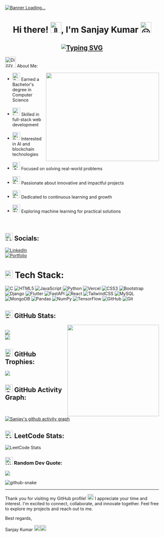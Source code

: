 <!-- Banner Section -->
<a href="#" target="_blank" rel="noreferrer">
    <img src="https://www.digitalsolutionservices.com/img/services/web%20development.gif" alt="Banner Loading...">
</a>

<h1 align="center">
    Hi there! <img src="https://fonts.gstatic.com/s/e/notoemoji/latest/1f44b/512.gif" alt="👋" width="35" height="35"/>,  I'm Sanjay Kumar <img src="https://fonts.gstatic.com/s/e/notoemoji/latest/1f603/512.gif" alt="😃" width="35" height="35"> 
</h1>

<h2 align="center"> <a href="#h1"> <img src="https://readme-typing-svg.demolab.com?font=Fira+Code&weight=500&duration=3000&pause=1000&color=F7F7F7&center=true&vCenter=true&random=false&width=450&lines=Welcome+to+my+GitHub+profile!;Computer+Science+Graduate;Full-stack+Web+Developer;AI+and+Blockchain+Enthusiast;Solving+Real-World+Problems;Innovating+for+the+Future" alt="Typing SVG" /> </a> </h2>

<img src="https://raw.githubusercontent.com/Tarikul-Islam-Anik/Telegram-Animated-Emojis/main/Symbols/Dizzy.webp" alt="Dizzy" width="35" height="35" /> About Me:

<img align="right" width="370" height="290" src="https://user-images.githubusercontent.com/74038190/221352989-518609ab-b4d1-459e-929f-a08cd2bd9b3c.gif" width="400">

- <span> <img src="https://raw.githubusercontent.com/Tarikul-Islam-Anik/Telegram-Animated-Emojis/main/Objects/Graduation%20Cap.webp" alt="Graduation Cap" width="25" height="25" /> <span style="vertical-align: middle;">  Earned a Bachelor's degree in Computer Science</span> </span><br/><br/>
- <span> <img src="https://raw.githubusercontent.com/Tarikul-Islam-Anik/Telegram-Animated-Emojis/main/Objects/Laptop.webp" alt="Laptop" width="25" height="25" /> <span style="vertical-align: middle;">Skilled in full-stack web development</span> </span><br/><br/>
- <span><img src="https://raw.githubusercontent.com/Tarikul-Islam-Anik/Telegram-Animated-Emojis/main/Smileys/Robot.webp" alt="Robot" width="25" height="25" /> <span style="vertical-align: middle;"> Interested in AI and blockchain technologies</span> </span><br/><br/>
- <span> <img src="https://fonts.gstatic.com/s/e/notoemoji/latest/1f30d/512.gif" alt="🌍" width="25" height="25"> <span style="vertical-align: middle;"> Focused on solving real-world problems</span> </span><br/><br/>
- <span> <img src="https://raw.githubusercontent.com/Tarikul-Islam-Anik/Telegram-Animated-Emojis/main/Travel%20and%20Places/Rocket.webp" alt="Rocket" width="25" height="25" /> <span style="vertical-align: middle;"> Passionate about innovative and impactful projects</span> </span><br/><br/>
- <span> <img src="https://raw.githubusercontent.com/Tarikul-Islam-Anik/Telegram-Animated-Emojis/main/Objects/Books.webp" alt="Books" width="25" height="25"/> <span style="vertical-align: middle;">Dedicated to continuous learning and growth</span> </span><br/><br/>
- <span> <img src="https://raw.githubusercontent.com/Tarikul-Islam-Anik/Telegram-Animated-Emojis/main/Symbols/Thought%20Balloon.webp" alt="Thought Balloon" width="25" height="25" /> <span style="vertical-align: middle;">Exploring machine learning for practical solutions</span> </span><br/><br/><br/>


##  <img src="https://raw.githubusercontent.com/Tarikul-Islam-Anik/Telegram-Animated-Emojis/main/Objects/Mobile%20Phone%20With%20Arrow.webp" alt="Mobile Phone With Arrow" width="25" height="25" /> Socials:
[![LinkedIn](https://img.shields.io/badge/LinkedIn-%230077B5.svg?logo=linkedin&logoColor=white)](https://linkedin.com/in/www.linkedin.com/in/sanjaykumarpathma23)<br/>
[![Portfolio](https://img.shields.io/badge/Portfolio-00C300?style=for-the-badge&logo=Portfolio&logoColor=white)](https://sanjaykumarsmrt.github.io/my-project/)

# <img src="https://raw.githubusercontent.com/Tarikul-Islam-Anik/Telegram-Animated-Emojis/main/Objects/Laptop.webp" alt="Laptop" width="25" height="25" /> Tech Stack:
![C](https://img.shields.io/badge/c-%2300599C.svg?style=for-the-badge&logo=c&logoColor=white) ![HTML5](https://img.shields.io/badge/html5-%23E34F26.svg?style=for-the-badge&logo=html5&logoColor=white) ![JavaScript](https://img.shields.io/badge/javascript-%23323330.svg?style=for-the-badge&logo=javascript&logoColor=%23F7DF1E) ![Python](https://img.shields.io/badge/python-3670A0?style=for-the-badge&logo=python&logoColor=ffdd54) ![Vercel](https://img.shields.io/badge/vercel-%23000000.svg?style=for-the-badge&logo=vercel&logoColor=white) ![CSS3](https://img.shields.io/badge/css3-%231572B6.svg?style=for-the-badge&logo=css3&logoColor=white) ![Bootstrap](https://img.shields.io/badge/bootstrap-%238511FA.svg?style=for-the-badge&logo=bootstrap&logoColor=white) ![Django](https://img.shields.io/badge/django-%23092E20.svg?style=for-the-badge&logo=django&logoColor=white) ![Flutter](https://img.shields.io/badge/Flutter-%2302569B.svg?style=for-the-badge&logo=Flutter&logoColor=white) ![FastAPI](https://img.shields.io/badge/FastAPI-005571?style=for-the-badge&logo=fastapi) ![React](https://img.shields.io/badge/react-%2320232a.svg?style=for-the-badge&logo=react&logoColor=%2361DAFB) ![TailwindCSS](https://img.shields.io/badge/tailwindcss-%2338B2AC.svg?style=for-the-badge&logo=tailwind-css&logoColor=white) ![MySQL](https://img.shields.io/badge/mysql-4479A1.svg?style=for-the-badge&logo=mysql&logoColor=white) ![MongoDB](https://img.shields.io/badge/MongoDB-%234ea94b.svg?style=for-the-badge&logo=mongodb&logoColor=white) ![Pandas](https://img.shields.io/badge/pandas-%23150458.svg?style=for-the-badge&logo=pandas&logoColor=white) ![NumPy](https://img.shields.io/badge/numpy-%23013243.svg?style=for-the-badge&logo=numpy&logoColor=white) ![TensorFlow](https://img.shields.io/badge/TensorFlow-%23FF6F00.svg?style=for-the-badge&logo=TensorFlow&logoColor=white) ![GitHub](https://img.shields.io/badge/github-%23121011.svg?style=for-the-badge&logo=github&logoColor=white) ![Git](https://img.shields.io/badge/git-%23F05033.svg?style=for-the-badge&logo=git&logoColor=white)

## <img src="https://raw.githubusercontent.com/Tarikul-Islam-Anik/Telegram-Animated-Emojis/main/Objects/Bar%20Chart.webp" alt="Bar Chart" width="25" height="25"/> GitHub Stats:
<img align="right" src="https://github.com/Anmol-Baranwal/Cool-GIFs-For-GitHub/assets/74038190/7b282ec6-fcc3-4600-90a7-2c3140549f58" width="300"/> <br/>
![](https://github-readme-stats.vercel.app/api?username=sanjaykumarsmrt&theme=dark&hide_border=false&include_all_commits=true&count_private=false)<br/>
![](https://github-readme-stats.vercel.app/api/top-langs/?username=sanjaykumarsmrt&theme=dark&hide_border=false&include_all_commits=true&count_private=false&layout=compact) <br/>

## <img src="https://raw.githubusercontent.com/Tarikul-Islam-Anik/Telegram-Animated-Emojis/main/Activity/Trophy.webp" alt="Trophy" width="25" height="25" /> GitHub Trophies:
![](https://github-profile-trophy.vercel.app/?username=sanjaykumarsmrt&theme=radical&no-frame=false&no-bg=true&margin-w=4)

## <img src="https://raw.githubusercontent.com/Tarikul-Islam-Anik/Telegram-Animated-Emojis/main/Objects/Chart%20Increasing.webp" alt="Chart Increasing" width="25" height="25" /> GitHub Activity Graph:
[![Sanjay's github activity graph](https://github-readme-activity-graph.vercel.app/graph?username=sanjaykumarsmrt&bg_color=000000&color=884c9e&line=0af587&point=e61e32&area=true&hide_border=true)](https://github.com/ashutosh00710/github-readme-activity-graph)

## <img src="https://raw.githubusercontent.com/Tarikul-Islam-Anik/Telegram-Animated-Emojis/main/People/Man%20Technologist.webp" alt="Man Technologist" width="25" height="25" /> LeetCode Stats:
![LeetCode Stats](https://leetcard.jacoblin.cool/sanjaysanjukumar?theme=dark&font=Marcellus&ext=contest)

### <img src="https://raw.githubusercontent.com/Tarikul-Islam-Anik/Telegram-Animated-Emojis/main/People/Writing%20Hand.webp" alt="Writing Hand" width="25" height="25" /> Random Dev Quote:
![](https://quotes-github-readme.vercel.app/api?type=horizontal&theme=radical)  

<picture>
  <source media="(prefers-color-scheme: dark)" srcset="https://raw.githubusercontent.com/tobiasmeyhoefer/tobiasmeyhoefer/output/github-snake-dark.svg" />
  <source media="(prefers-color-scheme: light)" srcset="https://raw.githubusercontent.com/tobiasmeyhoefer/tobiasmeyhoefer/output/github-snake.svg" />
  <img alt="github-snake" src="https://raw.githubusercontent.com/tobiasmeyhoefer/tobiasmeyhoefer/output/github-snake.svg" />
</picture>

---

Thank you for visiting my GitHub profile! <img src="https://fonts.gstatic.com/s/e/notoemoji/latest/1f60a/512.gif" alt="😊" width="20" height="20"> I appreciate your time and interest. I'm excited to connect, collaborate, and innovate together. Feel free to explore my projects and reach out to me.

Best regards,

Sanjay Kumar  <img src="https://fonts.gstatic.com/s/e/notoemoji/latest/1f680/512.gif" alt="25" width="20" height="20"/><img src="https://raw.githubusercontent.com/Tarikul-Islam-Anik/Telegram-Animated-Emojis/main/People/Man%20Technologist.webp" alt="Man Technologist" width="20" height="20"/>
